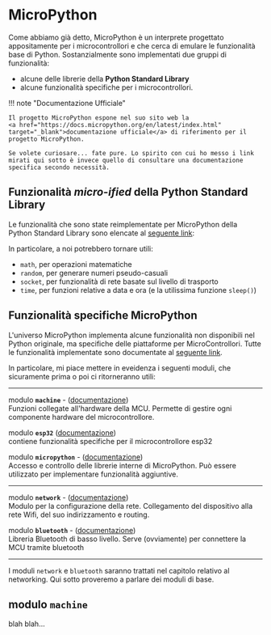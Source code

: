 # MicroPython 

Come abbiamo già detto, MicroPython è un interprete progettato appositamente per i microcontrollori e che cerca di emulare le funzionalità
base di Python. Sostanzialmente sono implementati due gruppi di funzionalità:

- alcune delle librerie della **Python Standard Library**
- alcune funzionalità specifiche per i microcontrollori.


!!! note "Documentazione Ufficiale"
    
    Il progetto MicroPython espone nel suo sito web la 
    <a href="https://docs.micropython.org/en/latest/index.html" target="_blank">documentazione ufficiale</a> di riferimento per il progetto MicroPython.
    
    Se volete curiosare... fate pure. Lo spirito con cui ho messo i link mirati qui sotto è invece quello di consultare una documentazione specifica secondo necessità.



## Funzionalità *micro-ified* della Python Standard Library


Le funzionalità che sono state reimplementate per MicroPython della Python Standard Library sono elencate al [seguente link](https://docs.micropython.org/en/latest/library/index.html#micropython-lib-python):

In particolare, a noi potrebbero tornare utili:

- `math`, per operazioni matematiche 
- `random`, per generare numeri pseudo-casuali
- `socket`, per funzionalità di rete basate sul livello di trasporto
- `time`, per funzioni relative a data e ora (e la utilissima funzione `sleep()`)




## Funzionalità specifiche MicroPython


L'universo MicroPython implementa alcune funzionalità non disponibili nel Python originale, ma specifiche delle piattaforme per MicroControllori.
Tutte le funzionalità implementate sono documentate al [seguente link](https://docs.micropython.org/en/latest/library/index.html#micropython-specific-libraries).

In particolare, mi piace mettere in eveidenza i seguenti moduli, che sicuramente prima o poi ci ritorneranno utili:

--------

modulo **`machine`** - (<a href="https://docs.micropython.org/en/latest/library/machine.html" target="_blank">documentazione</a>) <br>
Funzioni collegate all'hardware della MCU. Permette di gestire ogni componente hardware del microcontrollore.

modulo **`esp32`** (<a href="https://docs.micropython.org/en/latest/library/esp32.html" target="_blank">documentazione</a>) <br>
contiene funzionalità specifiche per il microcontrollore esp32

modulo **`micropython`** - (<a href="https://docs.micropython.org/en/latest/library/micropython.html" target="_blank">documentazione</a>) <br>
Accesso e controllo delle librerie interne di MicroPython. Può essere utilizzato per implementare funzionalità aggiuntive.

--------

modulo **`network`** - (<a href="https://docs.micropython.org/en/latest/library/network.html" target="_blank">documentazione</a>) <br>
Modulo per la configurazione della rete. Collegamento del dispositivo alla rete Wifi, del suo indirizzamento e routing.

modulo **`bluetooth`** - (<a href="https://docs.micropython.org/en/latest/library/bluetooth.html" target="_blank">documentazione</a>) <br>
Libreria Bluetooth di basso livello. Serve (ovviamente) per connettere la MCU tramite bluetooth

--------

I moduli `network` e `bluetooth` saranno trattati nel capitolo relativo al networking. Qui sotto proveremo a parlare dei moduli di base.


## modulo `machine`

blah blah...



<br>
<br>
<br>

